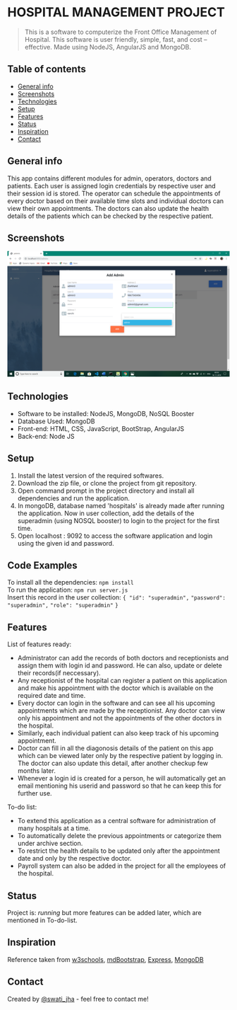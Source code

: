 # HOSPITAL MANAGEMENT PROJECT
> This is a software to computerize the Front Office Management of Hospital. This software  is user friendly, simple, fast, and cost – effective. Made using NodeJS, AngularJS and MongoDB.

## Table of contents
* [General info](#general-info)
* [Screenshots](#screenshots)
* [Technologies](#technologies)
* [Setup](#setup)
* [Features](#features)
* [Status](#status)
* [Inspiration](#inspiration)
* [Contact](#contact)

## General info
This app contains different modules for admin, operators, doctors and patients. Each user is assigned login credentials by respective user and their session id is stored. The operator can schedule the appointments of every doctor based on their available time slots and individual doctors can view their own appointments. The doctors can also update the health details of the patients which can be checked by the respective patient. 

## Screenshots
![Example screenshot](./img/screenshot.png)

## Technologies
* Software to be installed: NodeJS, MongoDB, NoSQL Booster
* Database Used: MongoDB
* Front-end: HTML, CSS, JavaScript, BootStrap, AngularJS
* Back-end: Node JS

## Setup
1. Install the latest version of the required softwares.
2. Download the zip file, or clone the project from git repository.
3. Open command prompt in the project directory and install all dependencies and run the application.
4. In mongoDB, database named 'hospitals' is already made after running the application. Now in user collection, add the details of the superadmin (using NOSQL booster) to login to the project for the first time.
5. Open localhost : 9092 to access the software application and login using the given id and password.



## Code Examples
To install all the dependencies:
`npm install`
\
To run the application:
`npm run server.js`
\
Insert this record in the user collection:
`{ "id": "superadmin",`
    `"password": "superadmin",`
    `"role": "superadmin"`
`}`


 

## Features
List of features ready: 
* Administrator can add the records of both doctors and receptionists and assign them with login id and password. He can also, update or delete their records(if neccessary).
* Any receptionist of the hospital can register a patient on this application and make his appointment with the doctor which is available on the required date and time. 
* Every doctor can login in the software and can see all his upcoming appointments which are made by the receptionist. Any doctor can view only his appointment and not the appointments of the other doctors in the hospital.
* Similarly, each individual patient can also keep track of his upcoming appointment. 
* Doctor can fill in all the diagonosis details of the patient on this app which can be viewed later only by the respective patient by logging in. The doctor can also update this detail, after another checkup few months later.
* Whenever a login id is created for a person, he will automatically get an email mentioning his userid and password so that he can keep this for further use. 



To-do list:
* To extend this application  as a central software for administration of many hospitals at a time.
* To automatically delete the previous appointments or categorize them under archive section. 
* To restrict the health details to be updated only after the appointment date and only by the respective doctor.
* Payroll system can also be added in the project for all the employees of the hospital.  



## Status
Project is: _running_ but more features can be added later, which are mentioned in To-do-list.

## Inspiration
Reference taken from [w3schools](https://www.w3schools.com/), [mdBootstrap](https://mdbootstrap.com/), 
[Express](https://expressjs.com/en/api.html), [MongoDB](https://docs.mongodb.com/) 

## Contact
Created by [@swati_jha](https://linkedin.com/in/swati-jha-97586714b) - feel free to contact me!